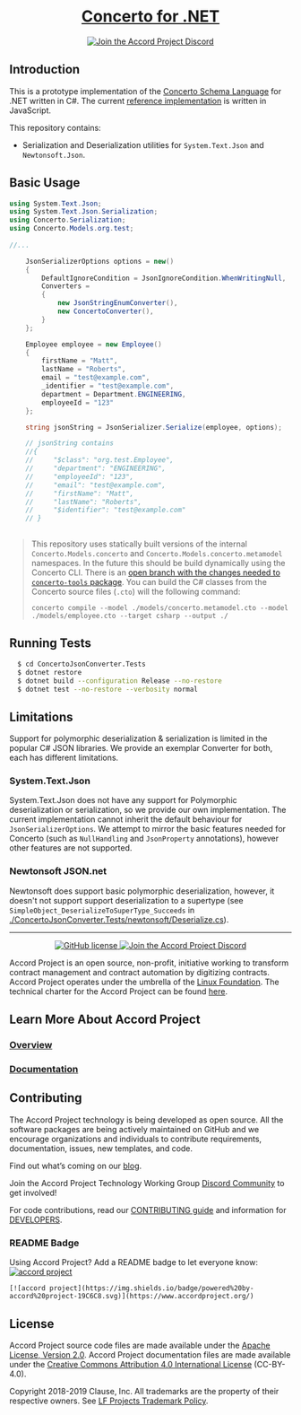 <h1 align="center">
  <a href="https://www.accordproject.org/projects/concerto">
    Concerto for .NET
  <a/>
</h1>

<p align="center">
  <a href="https://discord.gg/Zm99SKhhtA">
    <img src="https://img.shields.io/badge/Accord%20Project-Join%20Discord-blue" alt="Join the Accord Project Discord"/>
  </a>
</p>

## Introduction

This is a prototype implementation of the [Concerto Schema Language](https://docs.accordproject.org/docs/model-concerto.html) for .NET written in C#. The current [reference implementation](https://github.com/accordproject/concerto) is written in JavaScript.

This repository contains:
- Serialization and Deserialization utilities for `System.Text.Json` and `Newtonsoft.Json`.

## Basic Usage

```csharp
using System.Text.Json;
using System.Text.Json.Serialization;
using Concerto.Serialization;
using Concerto.Models.org.test;
 
//...

    JsonSerializerOptions options = new()
    {
        DefaultIgnoreCondition = JsonIgnoreCondition.WhenWritingNull,
        Converters =
        {
            new JsonStringEnumConverter(),
            new ConcertoConverter(),
        }
    };

    Employee employee = new Employee()
    {
        firstName = "Matt",
        lastName = "Roberts",
        email = "test@example.com",
        _identifier = "test@example.com",
        department = Department.ENGINEERING,
        employeeId = "123"
    };

    string jsonString = JsonSerializer.Serialize(employee, options);

    // jsonString contains
    //{
    //     "$class": "org.test.Employee",
    //     "department": "ENGINEERING",
    //     "employeeId": "123",
    //     "email": "test@example.com",
    //     "firstName": "Matt",
    //     "lastName": "Roberts",
    //     "$identifier": "test@example.com"
    // }
  
```

> This repository uses statically built versions of the internal `Concerto.Models.concerto` and `Concerto.Models.concerto.metamodel` namespaces. In the future this should be build dynamically using the Concerto CLI. There is an [open branch with the changes needed to `concerto-tools` package](https://github.com/mttrbrts/composer-concerto/blob/mr-csharp-newtonsoft/packages/concerto-tools/lib/codegen/fromcto/csharp/csharpvisitor.js). You can build the C# classes from the Concerto source files (`.cto`) will the following command:
>
> `concerto compile --model ./models/concerto.metamodel.cto --model ./models/employee.cto --target csharp --output ./`

## Running Tests

```sh
  $ cd ConcertoJsonConverter.Tests
  $ dotnet restore
  $ dotnet build --configuration Release --no-restore
  $ dotnet test --no-restore --verbosity normal
```

## Limitations

Support for polymorphic deserialization & serialization is limited in the popular C# JSON libraries. We provide an exemplar Converter for both, each has different limitations.

### System.Text.Json

System.Text.Json does not have any support for Polymorphic deserialization or serialization, so we provide our own implementation. The current implementation cannot inherit the default behaviour for `JsonSerializerOptions`. We attempt to mirror the basic features needed for Concerto (such as `NullHandling` and `JsonProperty` annotations), however other features are not supported.

### Newtonsoft JSON.net

Newtonsoft does support basic polymorphic deserialization, however, it doesn't not support support deserialization to a supertype (see `SimpleObject_DeserializeToSuperType_Succeeds` in [./ConcertoJsonConverter.Tests/newtonsoft/Deserialize.cs](ConcertoJsonConverter.Tests/newtonsoft/Deserialize.cs)).


---

<p align="center">
  <a href="./LICENSE">
    <img src="https://img.shields.io/github/license/accordproject/cicero?color=bright-green" alt="GitHub license">
  </a>
  <a href="https://discord.gg/Zm99SKhhtA/">
    <img src="https://img.shields.io/badge/Accord%20Project-Join%20Discord-blue" alt="Join the Accord Project Discord"/>
  </a>
</p>

Accord Project is an open source, non-profit, initiative working to transform contract management and contract automation by digitizing contracts. Accord Project operates under the umbrella of the [Linux Foundation][linuxfound]. The technical charter for the Accord Project can be found [here][charter].

## Learn More About Accord Project

### [Overview][apmain]

### [Documentation][apdoc]

## Contributing

The Accord Project technology is being developed as open source. All the software packages are being actively maintained on GitHub and we encourage organizations and individuals to contribute requirements, documentation, issues, new templates, and code.

Find out what’s coming on our [blog][apblog].

Join the Accord Project Technology Working Group [Discord Community][apdiscord] to get involved!

For code contributions, read our [CONTRIBUTING guide][contributing] and information for [DEVELOPERS][developers].

### README Badge

Using Accord Project? Add a README badge to let everyone know: [![accord project](https://img.shields.io/badge/powered%20by-accord%20project-19C6C8.svg)](https://www.accordproject.org/)

```
[![accord project](https://img.shields.io/badge/powered%20by-accord%20project-19C6C8.svg)](https://www.accordproject.org/)
```

## License <a name="license"></a>

Accord Project source code files are made available under the [Apache License, Version 2.0][apache].
Accord Project documentation files are made available under the [Creative Commons Attribution 4.0 International License][creativecommons] (CC-BY-4.0).

Copyright 2018-2019 Clause, Inc. All trademarks are the property of their respective owners. See [LF Projects Trademark Policy](https://lfprojects.org/policies/trademark-policy/).

[linuxfound]: https://www.linuxfoundation.org
[charter]: https://github.com/accordproject/governance/blob/master/accord-project-technical-charter.md
[apmain]: https://accordproject.org/ 
[apblog]: https://medium.com/@accordhq
[apdoc]: https://docs.accordproject.org/
[apdiscord]: https://discord.com/invite/Zm99SKhhtA

[contributing]: https://github.com/accordproject/concerto/blob/master/CONTRIBUTING.md
[developers]: https://github.com/accordproject/concerto/blob/master/DEVELOPERS.md

[apache]: https://github.com/accordproject/concerto/blob/master/LICENSE
[creativecommons]: http://creativecommons.org/licenses/by/4.0/
